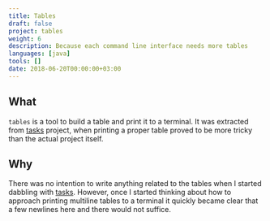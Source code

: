 ```yaml
---
title: Tables
draft: false
project: tables
weight: 6
description: Because each command line interface needs more tables
languages: [java]
tools: []
date: 2018-06-20T00:00:00+03:00
---
```


## What
`tables` is a tool to build a table and print it to a terminal. It was
extracted from [tasks](https://github.com/vilisimo/tasks) project, when
printing a proper table proved to be more tricky than the actual project
itself.

## Why
There was no intention to write anything related to the tables when I started
dabbling with [tasks](https://github.com/vilisimo/tasks). However, once I
started thinking about how to approach printing multiline tables to a terminal
it quickly became clear that a few newlines here and there would not suffice.